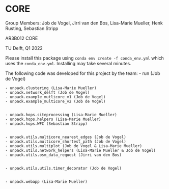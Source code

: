 # CORE

Group Members: Job de Vogel, Jirri van den Bos, Lisa-Marie Mueller, Henk Rusting, Sebastian Stripp

AR3B012 CORE

TU Delft, Q1 2022

Please install this package using `conda env create -f conda_env.yml` which uses the `conda_env.yml`.
Installing may take several minutes.


The following code was developed for this project by the team:
    - run (Job de Vogel)


    - unpack.clustering (Lisa-Marie Mueller)
    - unpack.network_delft (Job de Vogel)
    - unpack.example_mutlicore_v1 (Job de Vogel)
    - unpack.example_multicore_v2 (Job de Vogel)


    - unpack.hops.siteprocessing (Lisa-Marie Mueller)
    - unpack.hops.helpers (Lisa-Marie Mueller)
    - unpack.hops.WFC (Sebastian Stripp)


    - unpack.utils.multicore_nearest_edges (Job de Vogel)
    - unpack.utils.multicore_shortest_path (Job de Vogel)
    - unpack.utils.multiplot (Job de Vogel & Lisa-Marie Mueller)
    - unpack.utils.network_helpers (Lisa-Marie Mueller & Job de Vogel)
    - unpack.utils.osm_data_request (Jirri van den Bos)


    - unpack.utils.utils.timer_decorator (Job de Vogel)


    - unpack.webapp (Lisa-Marie Mueller)
